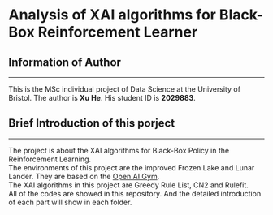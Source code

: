 # Analysis of XAI algorithms for Black-Box Reinforcement Learner

## Information of Author
------------------------------------------------------------------------------------------------------------------------------------
This is the MSc individual project of Data Science at the University of Bristol. The author is **Xu He**. His student ID is **2029883**.

## Brief Introduction of this porject
------------------------------------------------------------------------------------------------------------------------------------
The project is about the XAI algorithms for Black-Box Policy in the Reinforcement Learning.  
The environments of this project are the improved Frozen Lake and Lunar Lander. They are based on the [Open AI Gym](https://github.com/openai/gym.git).  
The XAI algorithms in this project are Greedy Rule List, CN2 and Rulefit.  
All of the codes are showed in this repository. And the detailed introduction of each part will show in each folder.  
